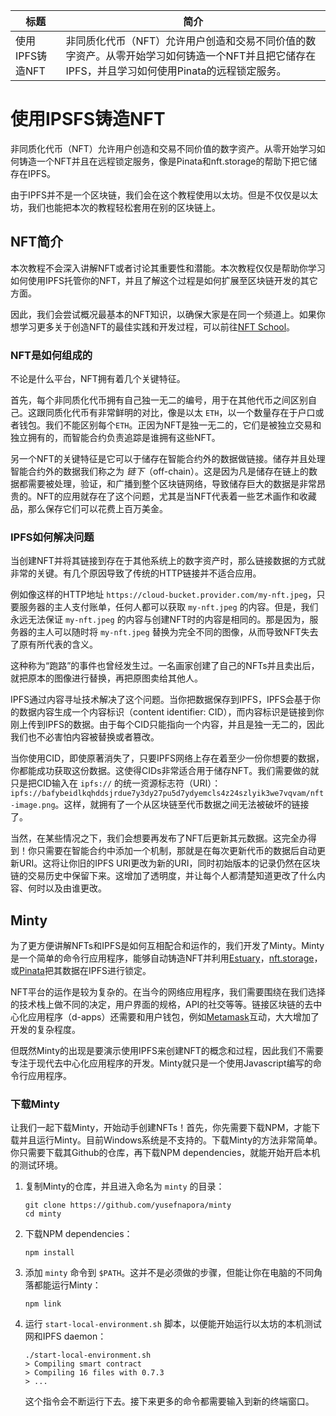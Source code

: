 标题|简介
|---|---|
使用IPFS铸造NFT|非同质化代币（NFT）允许用户创造和交易不同价值的数字资产。从零开始学习如何铸造一个NFT并且把它储存在IPFS，并且学习如何使用Pinata的远程锁定服务。  

# 使用IPSFS铸造NFT  

非同质化代币（NFT）允许用户创造和交易不同价值的数字资产。从零开始学习如何铸造一个NFT并且在远程锁定服务，像是Pinata和nft.storage的帮助下把它储存在IPFS。  

由于IPFS并不是一个区块链，我们会在这个教程使用以太坊。但是不仅仅是以太坊，我们也能把本次的教程轻松套用在别的区块链上。  

## NFT简介  

本次教程不会深入讲解NFT或者讨论其重要性和潜能。本次教程仅仅是帮助你学习如何使用IPFS托管你的NFT，并且了解这个过程是如何扩展至区块链开发的其它方面。  

因此，我们会尝试概况最基本的NFT知识，以确保大家是在同一个频道上。如果你想学习更多关于创造NFT的最佳实践和开发过程，可以前往[NFT School](https://nftschool.dev)。  

### NFT是如何组成的   

不论是什么平台，NFT拥有着几个关键特征。  

首先，每个非同质化代币拥有自己独一无二的编号，用于在其他代币之间区别自己。这跟同质化代币有非常鲜明的对比，像是以太 `ETH`，以一个数量存在于户口或者钱包。我们不能区别每个`ETH`。正因为NFT是独一无二的，它们是被独立交易和独立拥有的，而智能合约负责追踪是谁拥有这些NFT。  

另一个NFT的关键特征是它可以于储存在智能合约外的数据做链接。储存并且处理智能合约外的数据我们称之为 _链下_（off-chain）。这是因为凡是储存在链上的数据都需要被处理，验证，和广播到整个区块链网络，导致储存巨大的数据是非常昂贵的。NFT的应用就存在了这个问题，尤其是当NFT代表着一些艺术画作和收藏品，那么保存它们可以花费上百万美金。  

### IPFS如何解决问题  

当创建NFT并将其链接到存在于其他系统上的数字资产时，那么链接数据的方式就非常的关键。有几个原因导致了传统的HTTP链接并不适合应用。  

例如像这样的HTTP地址 `https://cloud-bucket.provider.com/my-nft.jpeg`，只要服务器的主人支付账单，任何人都可以获取 `my-nft.jpeg` 的内容。但是，我们永远无法保证 `my-nft.jpeg` 的内容与创建NFT时的内容是相同的。那是因为，服务器的主人可以随时将 `my-nft.jpeg` 替换为完全不同的图像，从而导致NFT失去了原有所代表的含义。  

这种称为“跑路”的事件也曾经发生过。一名画家创建了自己的NFTs并且卖出后，就把原本的图像进行替换，再把原图卖给其他人。  

IPFS通过内容寻址技术解决了这个问题。当你把数据保存到IPFS，IPFS会基于你的数据内容生成一个内容标识（content identifier: CID），而内容标识是链接到你刚上传到IPFS的数据。由于每个CID只能指向一个内容，并且是独一无二的，因此我们也不必害怕内容被替换或者篡改。  

当你使用CID，即使原著消失了，只要IPFS网络上存在着至少一份你想要的数据，你都能成功获取这份数据。这使得CIDs非常适合用于储存NFT。我们需要做的就只是把CID输入在 `ipfs://` 的统一资源标志符（URI）：`ipfs://bafybeidlkqhddsjrdue7y3dy27pu5d7ydyemcls4z24szlyik3we7vqvam/nft-image.png`。这样，就拥有了一个从区块链至代币数据之间无法被破坏的链接了。  

当然，在某些情况之下，我们会想要再发布了NFT后更新其元数据。这完全办得到！你只需要在智能合约中添加一个机制，那就是在每次更新代币的数据后自动更新URI。这将让你旧的IPFS URI更改为新的URI，同时初始版本的记录仍然在区块链的交易历史中保留下来。这增加了透明度，并让每个人都清楚知道更改了什么内容、何时以及由谁更改。   

## Minty  

为了更方便讲解NFTs和IPFS是如何互相配合和运作的，我们开发了Minty。Minty是一个简单的命令行应用程序，能够自动铸造NFT并利用[Estuary](https://estuary.tech/)，[nft.storage](https://nft.storage)，或[Pinata](https://pinata.cloud)把其数据在IPFS进行锁定。  

NFT平台的运作是较为复杂的。在当今的网络应用程序，我们需要围绕在我们选择的技术栈上做不同的决定，用户界面的规格，API的社交等等。链接区块链的去中心化应用程序（d-apps）还需要和用户钱包，例如[Metamask](https://metamask.io)互动，大大增加了开发的复杂程度。  

但既然Minty的出现是要演示使用IPFS来创建NFT的概念和过程，因此我们不需要专注于现代去中心化应用程序的开发。Minty就只是一个使用Javascript编写的命令行应用程序。  

### 下载Minty  

让我们一起下载Minty，开始动手创建NFTs！首先，你先需要下载NPM，才能下载并且运行Minty。目前Windows系统是不支持的。下载Minty的方法非常简单。你只需要下载其Github的仓库，再下载NPM dependencies，就能开始开启本机的测试环境。　　

1. 复制Minty的仓库，并且进入命名为 `minty` 的目录：　

   ```shell
   git clone https://github.com/yusefnapora/minty
   cd minty
   ```

2. 下载NPM dependencies：

    ```shell
    npm install
    ```

3. 添加 `minty` 命令到 `$PATH`。这并不是必须做的步骤，但能让你在电脑的不同角落都能运行Minty：

    ```shell
    npm link
    ```

4. 运行 `start-local-environment.sh` 脚本，以便能开始运行以太坊的本机测试网和IPFS daemon：

    ```shell
    ./start-local-environment.sh
    > Compiling smart contract
    > Compiling 16 files with 0.7.3
    > ...
    ```

    这个指令会不断运行下去。接下来更多的命令都需要输入到新的终端窗口。
